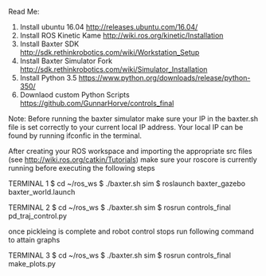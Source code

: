 Read Me:

1. Install ubuntu 16.04
	http://releases.ubuntu.com/16.04/
2. Install ROS Kinetic Kame
	http://wiki.ros.org/kinetic/Installation
3. Install Baxter SDK
	http://sdk.rethinkrobotics.com/wiki/Workstation_Setup
4. Install Baxter Simulator Fork
	http://sdk.rethinkrobotics.com/wiki/Simulator_Installation
5. Install Python 3.5
	https://www.python.org/downloads/release/python-350/
6. Downlaod custom Python Scripts
	https://github.com/GunnarHorve/controls_final

Note: Before running the baxter simulator make sure your IP in the baxter.sh file is set correctly to your current local IP address. Your local IP can be found by running ifconfic in the terminal.

After creating your ROS workspace and importing the appropriate src files (see http://wiki.ros.org/catkin/Tutorials) make sure your roscore is currently running before executing the following steps

TERMINAL 1
$ cd ~/ros_ws
$ ./baxter.sh sim
$ roslaunch baxter_gazebo baxter_world.launch

TERMINAL 2
$ cd ~/ros_ws
$ ./baxter.sh sim
$ rosrun controls_final pd_traj_control.py

once pickleing is complete and robot control stops run following command to attain graphs

TERMINAL 3
$ cd ~/ros_ws
$ ./baxter.sh sim
$ rosrun controls_final make_plots.py
